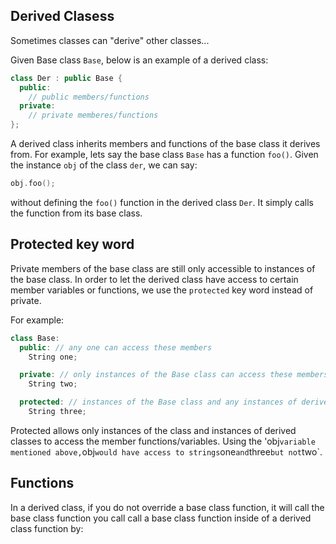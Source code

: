 Derived Clasess
---

Sometimes classes can "derive" other classes...

Given Base class `Base`, below is an example of a derived class:
```c++
class Der : public Base {
  public:
    // public members/functions
  private:
    // private memberes/functions
};

```
A derived class inherits members and functions of the base class it derives from.
For example, lets say the base class `Base` has a function `foo()`. 
Given the instance `obj` of the class `der`, we can say:
```c++
obj.foo();
```
without defining the `foo()` function in the derived class `Der`.
It simply calls the function from its base class.

Protected key word
---

Private members of the base class are still only accessible to instances of the base class. 
In order to let the derived class have access to certain member variables or functions,
we use the `protected` key word instead of private.

For example:
```c++
class Base:
  public: // any one can access these members
    String one;

  private: // only instances of the Base class can access these members
    String two;

  protected: // instances of the Base class and any instances of derived classes can access these members
    String three;
```

Protected allows only instances of the class and instances of derived classes to access the member functions/variables.
Using the 'obj` variable mentioned above, `obj` would have access to strings `one` and `three` but not `two`.

Functions
---
In a derived class, if you do not override a base class function, it will call the base class function
you call call a base class function inside of a derived class function by:
